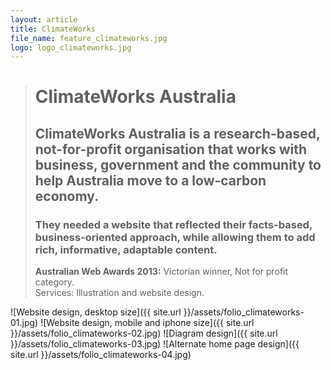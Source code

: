 ```yaml
---
layout: article
title: ClimateWorks
file_name: feature_climateworks.jpg
logo: logo_climateworks.jpg
---
```


> # ClimateWorks Australia
> ## ClimateWorks Australia is a research-based, not-for-profit organisation that works with business, government and the community to help Australia move to a low-carbon economy.
> ### They needed a website that reflected their facts-based, business-oriented approach, while allowing them to add rich, informative, adaptable content.
> **Australian Web Awards 2013:** Victorian winner, Not for profit category. <br/>Services: Illustration and website design.

![Website design, desktop size]({{ site.url }}/assets/folio_climateworks-01.jpg)
![Website design, mobile and iphone size]({{ site.url }}/assets/folio_climateworks-02.jpg)
![Diagram design]({{ site.url }}/assets/folio_climateworks-03.jpg)
![Alternate home page design]({{ site.url }}/assets/folio_climateworks-04.jpg)


